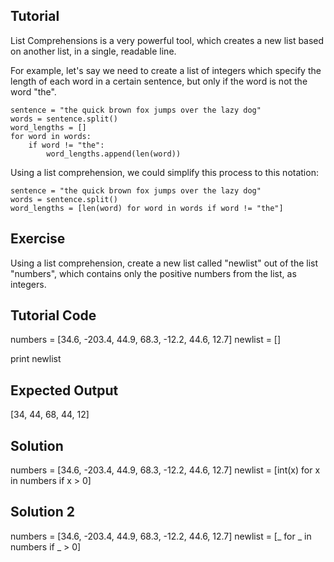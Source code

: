 Tutorial
--------

List Comprehensions is a very powerful tool, which creates a new list based on another list, in a single, readable line. 

For example, let's say we need to create a list of integers which specify the length of each word in a certain sentence, but only if the word is not the word "the".

    sentence = "the quick brown fox jumps over the lazy dog"
    words = sentence.split()
    word_lengths = []
    for word in words:
        if word != "the":
            word_lengths.append(len(word))

Using a list comprehension, we could simplify this process to this notation:

    sentence = "the quick brown fox jumps over the lazy dog"
    words = sentence.split()
    word_lengths = [len(word) for word in words if word != "the"]

Exercise
--------

Using a list comprehension, create a new list called "newlist" out of the list "numbers", which contains only the positive numbers from the list, as integers.

Tutorial Code
-------------
numbers = [34.6, -203.4, 44.9, 68.3, -12.2, 44.6, 12.7]
newlist = []

print newlist

Expected Output
---------------
[34, 44, 68, 44, 12]

Solution
--------
numbers = [34.6, -203.4, 44.9, 68.3, -12.2, 44.6, 12.7]
newlist = [int(x) for x in numbers if x > 0]

Solution 2
----------
numbers = [34.6, -203.4, 44.9, 68.3, -12.2, 44.6, 12.7]
newlist = [_ for _ in numbers if _ > 0]
